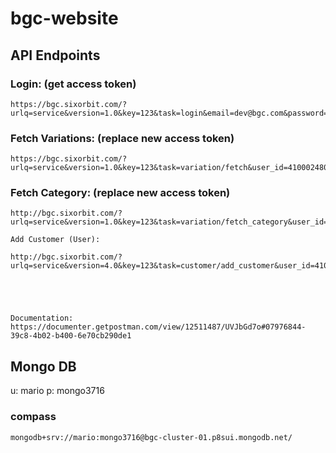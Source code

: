 # bgc-website

## API Endpoints

### Login: (get access token)
```
https://bgc.sixorbit.com/?urlq=service&version=1.0&key=123&task=login&email=dev@bgc.com&password=1234&app_flag=2&network_ip=10.0.2.16
```

### Fetch Variations: (replace new access token)
```
https://bgc.sixorbit.com/?urlq=service&version=1.0&key=123&task=variation/fetch&user_id=410002480&access_token=5056529410151999108&last_updated&limit=&searchtext&limit_bit=0
```

### Fetch Category: (replace new access token)
```
http://bgc.sixorbit.com/?urlq=service&version=1.0&key=123&task=variation/fetch_category&user_id=410002480&access_token=5056529410151999108
```



```
Add Customer (User):

http://bgc.sixorbit.com/?urlq=service&version=4.0&key=123&task=customer/add_customer&user_id=410000275&access_token=6473009352540831748





Documentation:
https://documenter.getpostman.com/view/12511487/UVJbGd7o#07976844-39c8-4b02-b400-6e70cb290de1
```

## Mongo DB
u: mario
p: mongo3716

### compass
```
mongodb+srv://mario:mongo3716@bgc-cluster-01.p8sui.mongodb.net/
```

